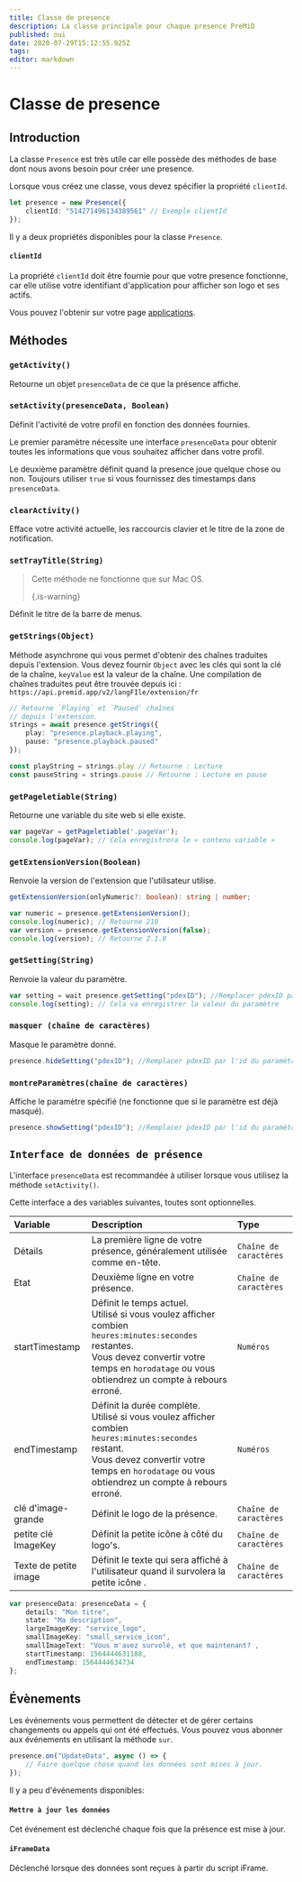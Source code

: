 ```yaml
---
title: Classe de presence
description: La classe principale pour chaque presence PreMiD
published: oui
date: 2020-07-29T15:12:55.925Z
tags:
editor: markdown
---
```


# Classe de presence

## Introduction

La classe `Presence` est très utile car elle possède des méthodes de base dont nous avons besoin pour créer une presence.

 Lorsque vous créez une classe, vous devez spécifier la propriété `clientId`.

```typescript
let presence = new Presence({
    clientId: "514271496134389561" // Exemple clientId
});
```

Il y a deux propriétés disponibles pour la classe `Presence`.

#### `clientId`

La propriété `clientId` doit être fournie pour que votre presence fonctionne, car elle utilise votre identifiant d'application pour afficher son logo et ses actifs.

Vous pouvez l'obtenir sur votre page [applications](https://discordapp.com/developers/applications).

## Méthodes

### `getActivity()`

Retourne un objet `presenceData` de ce que la présence affiche.

### `setActivity(presenceData, Boolean)`

Définit l'activité de votre profil en fonction des données fournies.

Le premier paramètre nécessite une interface `presenceData` pour obtenir toutes les informations que vous souhaitez afficher dans votre profil.

Le deuxième paramètre définit quand la presence joue quelque chose ou non. Toujours utiliser `true` si vous fournissez des timestamps dans `presenceData`.

### `clearActivity()`

Efface votre activité actuelle, les raccourcis clavier et le titre de la zone de notification.

### `setTrayTitle(String)`

> Cette méthode ne fonctionne que sur Mac OS. 
> 
> {.is-warning}

Définit le titre de la barre de menus.

### `getStrings(Object)`

Méthode asynchrone qui vous permet d'obtenir des chaînes traduites depuis l'extension. Vous devez fournir `Object` avec les clés qui sont la clé de la chaîne, `keyValue` est la valeur de la chaîne. Une compilation de chaînes traduites peut être trouvée depuis ici : `https://api.premid.app/v2/langFIle/extension/fr`

```typescript
// Retourne `Playing` et `Paused` chaînes
// depuis l'extension.
strings = await presence.getStrings({
    play: "presence.playback.playing",
    pause: "presence.playback.paused"
});

const playString = strings.play // Retourne : Lecture
const pauseString = strings.pause // Retourne : Lecture en pause
```

### `getPageletiable(String)`

Retourne une variable du site web si elle existe.

```typescript
var pageVar = getPageletiable('.pageVar');
console.log(pageVar); // Cela enregistrera le « contenu variable »
```

### `getExtensionVersion(Boolean)`
Renvoie la version de l'extension que l'utilisateur utilise.
```typescript
getExtensionVersion(onlyNumeric?: boolean): string | number;

var numeric = presence.getExtensionVersion();
console.log(numeric); // Retourne 210
var version = presence.getExtensionVersion(false);
console.log(version); // Retourne 2.1.0
```

### `getSetting(String)`
Renvoie la valeur du paramètre.
```typescript
var setting = wait presence.getSetting("pdexID"); //Remplacer pdexID par l'id du paramètre
console.log(setting); // Cela va enregistrer la valeur du paramètre
```

### `masquer (chaîne de caractères)`
Masque le paramètre donné.
```typescript
presence.hideSetting("pdexID"); //Remplacer pdexID par l'id du paramètre
```

### `montreParamètres(chaîne de caractères)`
Affiche le paramètre spécifié (ne fonctionne que si le paramètre est déjà masqué).
```typescript
presence.showSetting("pdexID"); //Remplacer pdexID par l'id du paramètre
```

## `Interface de données de présence`

L'interface `presenceData` est recommandée à utiliser lorsque vous utilisez la méthode `setActivity()`.

Cette interface a des variables suivantes, toutes sont optionnelles.

<table>
  <thead>
    <tr>
      <th style="text-align:left">Variable</th>
      <th style="text-align:left">Description</th>
      <th style="text-align:left">Type</th>
    </tr>
  </thead>
  <tbody>
    <tr>
      <td style="text-align:left">Détails</td>
      <td style="text-align:left">La première ligne de votre présence, généralement utilisée comme en-tête.</td>
      <td style="text-align:left"><code>Chaîne de caractères</code>
      </td>
    </tr>
    <tr>
      <td style="text-align:left">Etat</td>
      <td style="text-align:left">Deuxième ligne en votre présence.</td>
      <td style="text-align:left"><code>Chaîne de caractères</code>
      </td>
    </tr>
    <tr>
      <td style="text-align:left">startTimestamp</td>
      <td style="text-align:left">Définit le temps actuel.<br>
        Utilisé si vous voulez afficher combien <code>heures:minutes:secondes</code> restantes.
          <br>Vous devez convertir votre temps en <code>horodatage</code> ou vous obtiendrez un compte à rebours
          erroné.
      </td>
      <td style="text-align:left"><code>Numéros</code>
      </td>
    </tr>
    <tr>
      <td style="text-align:left">endTimestamp</td>
      <td style="text-align:left">Définit la durée complète.
        <br>Utilisé si vous voulez afficher combien <code>heures:minutes:secondes</code> restant.
          <br>Vous devez convertir votre temps en <code>horodatage</code> ou vous obtiendrez un compte à rebours
          erroné.
      </td>
      <td style="text-align:left"><code>Numéros</code>
      </td>
    </tr>
    <tr>
      <td style="text-align:left">clé d'image-grande</td>
      <td style="text-align:left">Définit le logo de la présence.</td>
      <td style="text-align:left"><code>Chaîne de caractères</code>
      </td>
    </tr>
    <tr>
      <td style="text-align:left">petite clé ImageKey</td>
      <td style="text-align:left">Définit la petite icône à côté du logo&apos;s.</td>
      <td style="text-align:left"><code>Chaîne de caractères</code>
      </td>
    </tr>
    <tr>
      <td style="text-align:left">Texte de petite image</td>
      <td style="text-align:left">Définit le texte qui sera affiché à l'utilisateur quand il survolera la petite icône
.</td>
      <td style="text-align:left"><code>Chaîne de caractères</code>
      </td>
    </tr>
  </tbody>
</table>

```typescript
var presenceData: presenceData = {
    details: "Mon titre",
    state: "Ma description",
    largeImageKey: "service_logo",
    smallImageKey: "small_service_icon",
    smallImageText: "Vous m'avez survolé, et que maintenant? ,
    startTimestamp: 1564444631188,
    endTimestamp: 1564444634734
};
```

## Évènements

Les événements vous permettent de détecter et de gérer certains changements ou appels qui ont été effectués. Vous pouvez vous abonner aux événements en utilisant la méthode `sur`.

```typescript
presence.on("UpdateData", async () => {
    // Faire quelque chose quand les données sont mises à jour.
});
```

Il y a peu d'événements disponibles:

#### `Mettre à jour les données`

Cet événement est déclenché chaque fois que la présence est mise à jour.

#### `iFrameData`

Déclenché lorsque des données sont reçues à partir du script iFrame.
